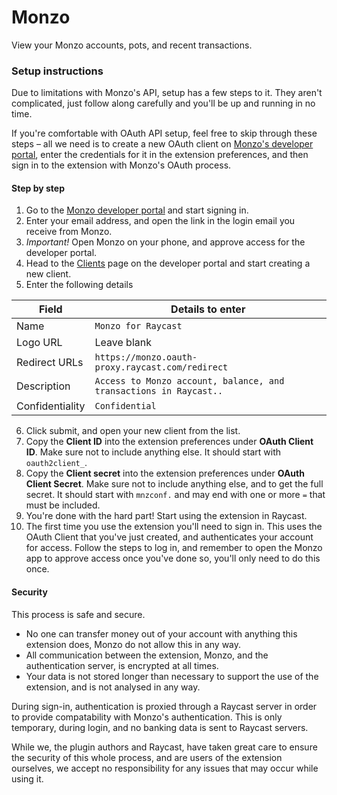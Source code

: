 # Monzo

View your Monzo accounts, pots, and recent transactions.

### Setup instructions

Due to limitations with Monzo's API, setup has a few steps to it. They aren't complicated, just follow along carefully and you'll be up and running in no time.

If you're comfortable with OAuth API setup, feel free to skip through these steps – all we need is to create a new OAuth client on [Monzo's developer portal][monzo-dev], enter the credentials for it in the extension preferences, and then sign in to the extension with Monzo's OAuth process.

#### Step by step

1. Go to the [Monzo developer portal][monzo-dev] and start signing in.
2. Enter your email address, and open the link in the login email you receive from Monzo.
3. _Important!_ Open Monzo on your phone, and approve access for the developer portal.
4. Head to the [Clients][monzo-clients] page on the developer portal and start creating a new client.
5. Enter the following details

| Field           | Details to enter                                                  |
| --------------- | ----------------------------------------------------------------- |
| Name            | `Monzo for Raycast`                                               |
| Logo URL        | Leave blank                                                       |
| Redirect URLs   | `https://monzo.oauth-proxy.raycast.com/redirect`                  |
| Description     | `Access to Monzo account, balance, and transactions in Raycast..` |
| Confidentiality | `Confidential`                                                    |

6. Click submit, and open your new client from the list.
7. Copy the **Client ID** into the extension preferences under **OAuth Client ID**. Make sure not to include anything else. It should start with `oauth2client_`.
8. Copy the **Client secret** into the extension preferences under **OAuth Client Secret**. Make sure not to include anything else, and to get the full secret. It should start with `mnzconf.` and may end with one or more `=` that must be included.
9. You're done with the hard part! Start using the extension in Raycast.
10. The first time you use the extension you'll need to sign in. This uses the OAuth Client that you've just created, and authenticates your account for access. Follow the steps to log in, and remember to open the Monzo app to approve access once you've done so, you'll only need to do this once.

#### Security

This process is safe and secure.

- No one can transfer money out of your account with anything this extension does, Monzo do not allow this in any way.
- All communication between the extension, Monzo, and the authentication server, is encrypted at all times.
- Your data is not stored longer than necessary to support the use of the extension, and is not analysed in any way.

During sign-in, authentication is proxied through a Raycast server in order to provide compatability with Monzo's authentication. This is only temporary, during login, and no banking data is sent to Raycast servers.

While we, the plugin authors and Raycast, have taken great care to ensure the security of this whole process, and are users of the extension ourselves, we accept no responsibility for any issues that may occur while using it.

[monzo-dev]: https://developers.monzo.com/
[monzo-clients]: https://developers.monzo.com/apps/home
[raycast-oauth]: https://developers.raycast.com/api-reference/oauth
